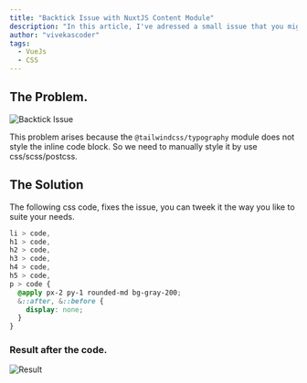 ```yaml
---
title: "Backtick Issue with NuxtJS Content Module"
description: "In this article, I've adressed a small issue that you might face while using the nuxtjs content module, which can be annoying, This article explains how to style the inline code tag."
author: "vivekascoder"
tags: 
  - VueJs
  - CSS
---
```


## The Problem.

![Backtick Issue](https://i.imgur.com/WlH90wF.png)

This problem arises because the `@tailwindcss/typography` module does not style the inline code block. So we need to manually style it by use css/scss/postcss. 

## The Solution
The following css code, fixes the issue, you can tweek it the way you like to suite 
your needs.
```css
li > code, 
h1 > code,
h2 > code,
h3 > code,
h4 > code,
h5 > code,
p > code {
  @apply px-2 py-1 rounded-md bg-gray-200;
  &::after, &::before {
    display: none;
  }
}
```

### Result after the code.
![Result](https://i.imgur.com/FwAyNfy.png)